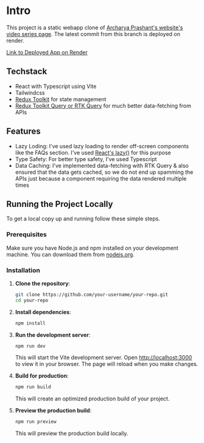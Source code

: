 # Intro
This project is a static webapp clone of [Archarya Prashant's website's video series page](https://acharyaprashant.org/en/video-modules/series/cs-5ddbd9).
The latest commit from this branch is deployed on render.

[Link to Deployed App on Render](https://ap-video-series.onrender.com/)

## Techstack
- React with Typescript using Vite
- Tailwindcss
- [Redux Toolkit](https://redux-toolkit.js.org/) for state management
- [Redux Toolkit Query or RTK Query](https://redux-toolkit.js.org/rtk-query/overview) for much better data-fetching from APIs

## Features
- Lazy Loding: I've used lazy loading to render off-screen components like the FAQs section. I've used [React's lazy()](https://react.dev/reference/react/lazy) for this purpose
- Type Safety: For better type safety, I've used Typescript
- Data Caching: I've implemented data-fetching with RTK Query & also ensured that the data gets cached,
  so we do not end up spamming the APIs just because a component requiring the data rendered multiple times

## Running the Project Locally

To get a local copy up and running follow these simple steps.

### Prerequisites

Make sure you have Node.js and npm installed on your development machine. You can download them from [nodejs.org](https://nodejs.org/).

### Installation

1. **Clone the repository**:

    ```sh
    git clone https://github.com/your-username/your-repo.git
    cd your-repo
    ```

2. **Install dependencies**:

    ```sh
    npm install
    ```

3. **Run the development server**:

    ```sh
    npm run dev
    ```

    This will start the Vite development server. Open [http://localhost:3000](http://localhost:3000) to view it in your browser. The page will reload when you make changes.

4. **Build for production**:

    ```sh
    npm run build
    ```

    This will create an optimized production build of your project.

5. **Preview the production build**:

    ```sh
    npm run preview
    ```

    This will preview the production build locally.

